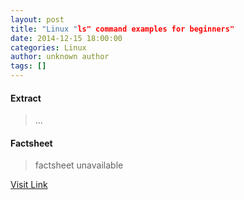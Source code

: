```yaml
---
layout: post
title: "Linux "ls" command examples for beginners"
date: 2014-12-15 18:00:00
categories: Linux
author: unknown author
tags: []
---
```



#### Extract
>...

#### Factsheet
>factsheet unavailable

[Visit Link](http://www.linuxtoday.com/upload/linux-ls-command-examples-for-beginners-141215044512.html)


